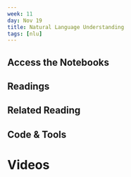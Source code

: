 ```yaml
---
week: 11
day: Nov 19
title: Natural Language Understanding
tags: [nlu]
---
```


## Access the Notebooks

## Readings

## Related Reading

## Code & Tools

# Videos
